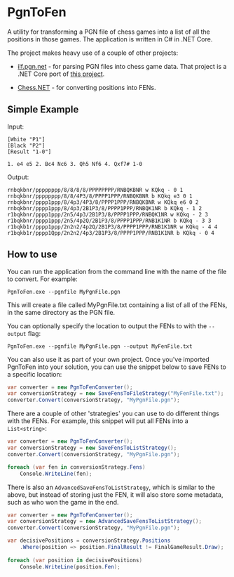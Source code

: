 # PgnToFen
A utility for transforming a PGN file of chess games into a list of all the positions in those games. The application is written in C# in .NET Core.

The project makes heavy use of a couple of other projects:

- [ilf.pgn.net](https://github.com/teodoran/pgn.net) - for parsing PGN files into chess game data. That project is a .NET Core port of [this project](https://github.com/iigorr/pgn.net).

- [Chess.NET](https://github.com/thomas-daniels/Chess.NET) - for converting positions into FENs.

## Simple Example
Input:
```
[White "P1"]
[Black "P2"]
[Result "1-0"]

1. e4 e5 2. Bc4 Nc6 3. Qh5 Nf6 4. Qxf7# 1-0
```
Output:
```
rnbqkbnr/pppppppp/8/8/8/8/PPPPPPPP/RNBQKBNR w KQkq - 0 1
rnbqkbnr/pppppppp/8/8/4P3/8/PPPP1PPP/RNBQKBNR b KQkq e3 0 1
rnbqkbnr/pppp1ppp/8/4p3/4P3/8/PPPP1PPP/RNBQKBNR w KQkq e6 0 2
rnbqkbnr/pppp1ppp/8/4p3/2B1P3/8/PPPP1PPP/RNBQK1NR b KQkq - 1 2
r1bqkbnr/pppp1ppp/2n5/4p3/2B1P3/8/PPPP1PPP/RNBQK1NR w KQkq - 2 3
r1bqkbnr/pppp1ppp/2n5/4p2Q/2B1P3/8/PPPP1PPP/RNB1K1NR b KQkq - 3 3
r1bqkb1r/pppp1ppp/2n2n2/4p2Q/2B1P3/8/PPPP1PPP/RNB1K1NR w KQkq - 4 4
r1bqkb1r/pppp1Qpp/2n2n2/4p3/2B1P3/8/PPPP1PPP/RNB1K1NR b KQkq - 0 4
```

## How to use

You can run the application from the command line with the name of the file to convert. For example:

```shell
PgnToFen.exe --pgnfile MyPgnFile.pgn
```

This will create a file called MyPgnFile.txt containing a list of all of the FENs, in the same directory as the PGN file.

You can optionally specify the location to output the FENs to with the `--output` flag:

```shell
PgnToFen.exe --pgnfile MyPgnFile.pgn --output MyFenFile.txt
```

You can also use it as part of your own project. Once you've imported PgnToFen into your solution, you can use the snippet below to save FENs to a specific location:

```csharp
var converter = new PgnToFenConverter();
var conversionStrategy = new SaveFensToFileStrategy("MyFenFile.txt");
converter.Convert(conversionStrategy, "MyPgnFile.pgn");
```

There are a couple of other 'strategies' you can use to do different things with the FENs. For example, this snippet will put all FENs into a `List<string>`:

```csharp
var converter = new PgnToFenConverter();
var conversionStrategy = new SaveFensToListStrategy();
converter.Convert(conversionStrategy, "MyPgnFile.pgn");

foreach (var fen in conversionStrategy.Fens)
    Console.WriteLine(fen);
```

There is also an `AdvancedSaveFensToListStrategy`, which is similar to the above, but instead of storing just the FEN, it will also store some metadata, such as who won the game in the end.

```csharp
var converter = new PgnToFenConverter();
var conversionStrategy = new AdvancedSaveFensToListStrategy();
converter.Convert(conversionStrategy, "MyPgnFile.pgn");

var decisivePositions = conversionStrategy.Positions
    .Where(position => position.FinalResult != FinalGameResult.Draw);
    
foreach (var position in decisivePositions)
    Console.WriteLine(position.Fen);
```
